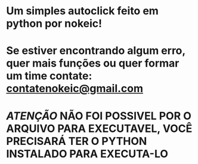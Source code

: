 # Um simples autoclick feito em python por nokeic!
# Se estiver encontrando algum erro, quer mais funções ou quer formar um time contate: contatenokeic@gmail.com
# *ATENÇÃO* NÃO FOI POSSIVEL POR O ARQUIVO PARA EXECUTAVEL, VOCÊ PRECISARÁ TER O PYTHON INSTALADO PARA EXECUTA-LO
